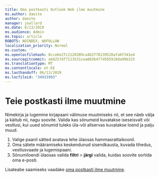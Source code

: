 ```yaml
---
title: Oma postkasti Outlook Web ilme muutmine
ms.author: daeite
author: daeite
manager: joallard
ms.date: 6/13/2019
ms.audience: Admin
ms.topic: article
ROBOTS: NOINDEX, NOFOLLOW
localization_priority: Normal
ms.custom: ''
ms.openlocfilehash: 8cce6e27c2120389ca4b3778139528afa6f341e4
ms.sourcegitcommit: ad4257df7113531cea883b477d505918da99b325
ms.translationtype: MT
ms.contentlocale: et-EE
ms.lasthandoff: 06/13/2019
ms.locfileid: "34933993"
---
```

# <a name="change-the-look-of-your-mailbox"></a>Teie postkasti ilme muutmine

Nimekirja ja lugemine kirjapaani välimuse muutmiseks nii, et see näeb välja ja käitub nii, nagu soovite. Valida kas sõnumeid kuvatakse iseseisvalt või vestlusi, kui uued sõnumid tuleks üla-või allservas kuvatakse loend ja palju muud.

1. Valige paanil sätted avatava lehe ülaosas hammasrattaikoonil.
1. Oma sätete määramiseks keskendunud sisendkausta, kuvada tihedus, vestlusvaade ja lugemispaani.
1. Sõnumiloendi ülaosas valida **filtri** > **järgi** valida, kuidas soovite sortida oma e-posti.

Lisateabe saamiseks vaadake [oma postkasti ilme muutmine](https://support.office.com/article/b41c2ecb-f23c-42b3-b7f8-659646d5e58c).